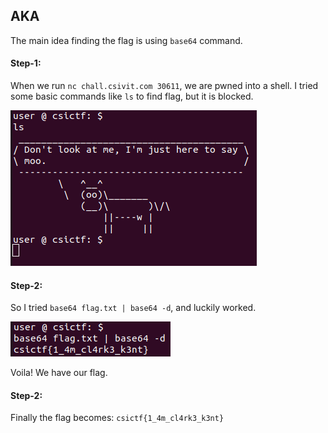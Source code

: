 ## AKA
The main idea finding the flag is using `base64` command.

#### Step-1:
When we run `nc chall.csivit.com 30611`,  we are pwned into a shell. I tried some basic commands like
`ls` to find flag, but it is blocked.

<img src="ls.png">


#### Step-2:
So I tried `base64 flag.txt | base64 -d`, and luckily worked.

<img src="Flag.png">

Voila! We have our flag.

#### Step-2:
Finally the flag becomes:
`csictf{1_4m_cl4rk3_k3nt}`
